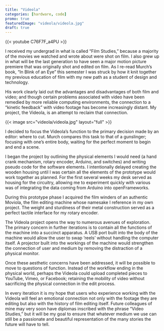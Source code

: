 ```yaml
---
title: "Videola"
categories: [hardware, code]
promo: true
featuredImage: "videola/videola.jpg"
draft: true
---
```


{{< youtube C76F7F_a4PU >}}

I received my undergrad in what is called “Film Studies,” because a majority of the movies we watched and wrote about were shot on film. I also grew up in what will be the last generation to have seen a major motion picture premiere that was originally shot and edited on film. As I re-read Murch’s book, “In Blink of an Eye” this semester I was struck by how it knit together my previous education of film with my new path as a student of design and technology.

His work clearly laid out the advantages and disadvantages of both film and video; and though certain problems associated with video have been remedied by more reliable computing environments, the connection to a “kinetic feedback” with video footage has become increasingly distant. My project, the Videola, is an attempt to reclaim that connection.

{{< image src="videola/videola.jpg" layout="full" >}}

I decided to focus the Videola’s function to the primary decision made by an editor: where to cut. Murch compares this task to that of a gunslinger; focusing with one’s entire body, waiting for the perfect moment to begin and end a scene.

I began the project by outlining the physical elements I would need (a hand crank mechanism, rotary encoder, Arduino, and switches) and writing pseudo code for the software elements. I intentionally delayed creating the wooden housing until I was certain all the elements of the prototype would work together as planned. For the first several weeks my desk served as housing for the circuitry, allowing me to experiment quickly with various was of integrating the data coming from Arduino into openFrameworks.

During this prototype phase I acquired the film winders of an authentic Moviola, the film editing machine whose namesake I reference in my own project. The weight and sturdiness of their metal construction served as a perfect tactile interface for my rotary encoder.

<!-- {{< image src="videola/videolaSide.jpg" layout="break-right">}} -->

The Videola project opens the way to numerous avenues of exploration. The primary concern in further iterations is to contain all the functions of the machine into a succinct apparatus. A USB port built into the body of the machine would allow the user to swap ‘reels’ without handling the computer itself. A projector built into the workings of the machine would strengthen the connection of user and medium by removing the distraction of a physical monitor.

Once these aesthetic concerns have been addressed, it will be possible to move to questions of function. Instead of the workflow ending in the physical world, perhaps the Videola could upload completed pieces to YouTube, Vimeo, or Facebook; retaining the mobility of video without sacrificing the physical connection in the edit process.

In every iteration it is my hope that users who experience working with the Videola will feel an emotional connection not only with the footage they are editing but also with the history of film editing itself. Future colleagues of mine may very soon have diplomas inscribed with the phrase “Video Studies,” but it will be my goal to ensure that whatever medium we use can still be a passionate and beautiful representation of the many stories the future will have to tell.
